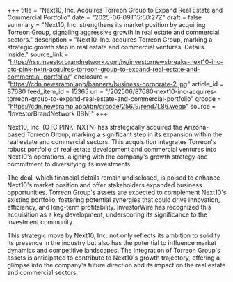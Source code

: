 +++
title = "Next10, Inc. Acquires Torreon Group to Expand Real Estate and Commercial Portfolio"
date = "2025-06-09T15:50:27Z"
draft = false
summary = "Next10, Inc. strengthens its market position by acquiring Torreon Group, signaling aggressive growth in real estate and commercial sectors."
description = "Next10, Inc. acquires Torreon Group, marking a strategic growth step in real estate and commercial ventures. Details inside."
source_link = "https://rss.investorbrandnetwork.com/iw/investornewsbreaks-next10-inc-otc-pink-nxtn-acquires-torreon-group-to-expand-real-estate-and-commercial-portfolio/"
enclosure = "https://cdn.newsramp.app/banners/business-corporate-2.jpg"
article_id = 87680
feed_item_id = 15365
url = "/202506/87680-next10-inc-acquires-torreon-group-to-expand-real-estate-and-commercial-portfolio"
qrcode = "https://cdn.newsramp.app/ibn/qrcode/256/9/rend7L86.webp"
source = "InvestorBrandNetwork (IBN)"
+++

<p>Next10, Inc. (OTC PINK: NXTN) has strategically acquired the Arizona-based Torreon Group, marking a significant step in its expansion within the real estate and commercial sectors. This acquisition integrates Torreon's robust portfolio of real estate development and commercial ventures into Next10's operations, aligning with the company's growth strategy and commitment to diversifying its investments.</p><p>The deal, which financial details remain undisclosed, is poised to enhance Next10's market position and offer stakeholders expanded business opportunities. Torreon Group's assets are expected to complement Next10's existing portfolio, fostering potential synergies that could drive innovation, efficiency, and long-term profitability. InvestorWire has recognized this acquisition as a key development, underscoring its significance to the investment community.</p><p>This strategic move by Next10, Inc. not only reflects its ambition to solidify its presence in the industry but also has the potential to influence market dynamics and competitive landscapes. The integration of Torreon Group's assets is anticipated to contribute to Next10's growth trajectory, offering a glimpse into the company's future direction and its impact on the real estate and commercial sectors.</p>